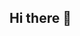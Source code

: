 ## Hi there 👋

<!--

**Here are some ideas to get you started:**

🙋‍♀️ A short introduction - what is your organization all about? My orgazation is a coding free source (from @DolceJ0Lly)
🌈 Contribution guidelines - how can the community get involved? You can upload on repl.it and tests the repositys
👩‍💻 Useful resources - where can the community find your docs? Is there anything else the community should know?
🍿 Fun facts - what does your team eat for breakfast? Uhmm... Ehm... Milk!
🧙 Remember, you can do mighty things with the power of [Markdown](https://docs.github.com/github/writing-on-github/getting-started-with-writing-and-formatting-on-github/basic-writing-and-formatting-syntax) Yes yes, i'm remember this!
-->
